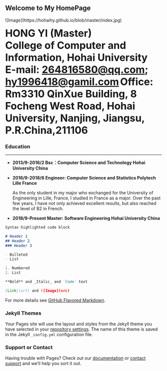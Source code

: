 ## Welcome to My HomePage
<div align=left>![Image](https://hohaihy.github.io/blob/master/index.jpg)</div>

  <font size=6>**HONG  YI  (Master)**</font>  
  <font size=6>**College of Computer and Information, Hohai University**</font>  
  <font size=6>**E-mail: 264816580@qq.com; hy1996418@gamil.com**</font>
  <font size=6>**Office: Rm3310 QinXue Building, 8 Focheng West Road, Hohai University, Nanjing, Jiangsu, P.R.China,211106**</font>
  

### Education
*** 
+ **2013/9-2016/2   Bsc：Computer Science and Technology   Hohai University   China**

+ **2016/9-2018/6   Engineer: Computer Science and Statistics   Polytech Lille   France**

  As the only student in my major who exchanged for the University of Engineering in Lille, France, I studied in France as a major. Over  the past few years, I have not only achieved excellent results, but also reached the level of B2 in French.
+ **2018/9-Present   Master: Software Engineering Hohai University   China**

```markdown
Syntax highlighted code block

# Header 1
## Header 2
### Header 3

- Bulleted
- List

1. Numbered
2. List

**Bold** and _Italic_ and `Code` text

[Link](url) and ![Image](src)
```

For more details see [GitHub Flavored Markdown](https://guides.github.com/features/mastering-markdown/).

### Jekyll Themes

Your Pages site will use the layout and styles from the Jekyll theme you have selected in your [repository settings](https://github.com/hohaihy/hohaihy.github.io/settings). The name of this theme is saved in the Jekyll `_config.yml` configuration file.

### Support or Contact

Having trouble with Pages? Check out our [documentation](https://help.github.com/categories/github-pages-basics/) or [contact support](https://github.com/contact) and we’ll help you sort it out.
